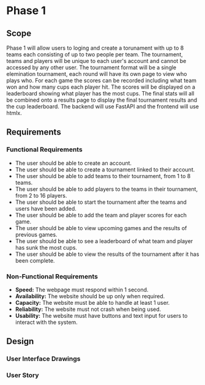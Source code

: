 # Phase 1

## Scope

Phase 1 will allow users to loging and create a torunament with up to 8 teams each consisting of up to two people per team. The tournament, teams and players will be unique to each user's account and cannot be accessed by any other user. The tournament format will be a single elemination tournament, each round will have its own page to view who plays who. For each game the scores can be recorded including what team won and how many cups each player hit. The scores will be displayed on a leaderboard showing what player has the most cups. The final stats will all be combined onto a results page to display the final tournament results and the cup leaderboard. The backend will use FastAPI and the frontend will use htmlx.

## Requirements

### Functional Requirements

 - The user should be able to create an account.
 - The user should be able to create a tournament linked to their account.
 - The user should be able to add teams to their tournament, from 1 to 8 teams.
 - The user should be able to add players to the teams in their tournament, from 2 to 16 players.
 - The user should be able to start the tournament after the teams and users have been added.
 - The user should be able to add the team and player scores for each game.
 - The user should be able to view upcoming games and the results of previous games.
 - The user should be able to see a leaderboard of what team and player has sunk the most cups.
 - The user should be able to view the results of the tournament after it has been complete.

### Non-Functional Requirements

 - <b>Speed:</b> The webpage must respond within 1 second.
 - <b>Availability:</b> The website should be up only when required.
 - <b>Capacity:</b> The website must be able to handle at least 1 user.
 - <b>Reliability:</b> The website must not crash when being used.
 - <b>Usability:</b> The website must have buttons and text input for users to interact with the system.

## Design

### User Interface Drawings

### User Story
